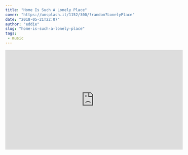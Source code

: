```yaml
---
title: "Home Is Such A Lonely Place"
cover: "https://unsplash.it/1152/300/?random?LonelyPlace"
date: "2018-05-21T22:07"
author: "eddie"
slug: "home-is-such-a-lonely-place"
tags:
 - music
---
```

<iframe width="560" height="315" src="https://www.youtube.com/embed/czAKwUT-s_Q?rel=0" frameborder="0" allow="autoplay; encrypted-media" allowfullscreen></iframe>